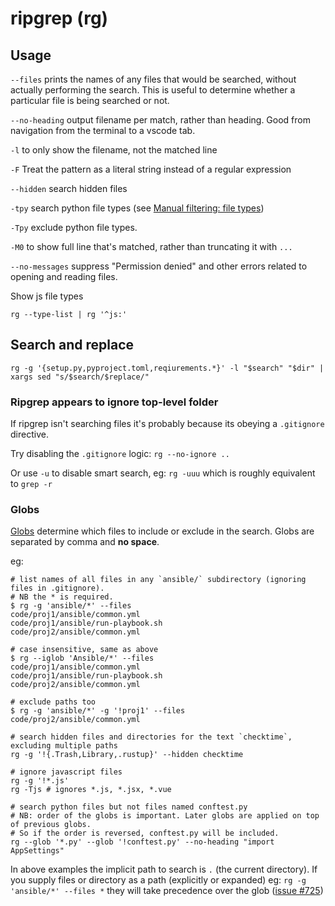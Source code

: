 # ripgrep (rg)

## Usage

`--files` prints the names of any files that would be searched, without actually performing the search. This is useful to determine whether a particular file is being searched or not.

`--no-heading` output filename per match, rather than heading. Good from navigation from the terminal to a vscode tab.

`-l` to only show the filename, not the matched line

`-F` Treat the pattern as a literal string instead of a regular expression

`--hidden` search hidden files

`-tpy` search python file types (see [Manual filtering: file types](https://github.com/BurntSushi/ripgrep/blob/master/GUIDE.md#manual-filtering-file-types))

`-Tpy` exclude python file types.

`-M0` to show full line that's matched, rather than truncating it with `...`

`--no-messages` suppress "Permission denied" and other errors related to opening and reading files.

Show js file types

`rg --type-list | rg '^js:'`

## Search and replace

```shell
rg -g '{setup.py,pyproject.toml,reqiurements.*}' -l "$search" "$dir" | xargs sed "s/$search/$replace/"
```

### Ripgrep appears to ignore top-level folder

If ripgrep isn't searching files it's probably because its obeying a `.gitignore` directive.

Try disabling the `.gitignore` logic: `rg --no-ignore ..`

Or use `-u` to disable smart search, eg: `rg -uuu` which is roughly equivalent to `grep -r`

### Globs

[Globs](https://github.com/BurntSushi/ripgrep/tree/master/globset) determine which files to include or exclude in the search. Globs are separated by comma and **no space**.

eg:

```shell
# list names of all files in any `ansible/` subdirectory (ignoring files in .gitignore).
# NB the * is required.
$ rg -g 'ansible/*' --files
code/proj1/ansible/common.yml
code/proj1/ansible/run-playbook.sh
code/proj2/ansible/common.yml

# case insensitive, same as above
$ rg --iglob 'Ansible/*' --files
code/proj1/ansible/common.yml
code/proj1/ansible/run-playbook.sh
code/proj2/ansible/common.yml

# exclude paths too
$ rg -g 'ansible/*' -g '!proj1' --files
code/proj2/ansible/common.yml

# search hidden files and directories for the text `checktime`, excluding multiple paths
rg -g '!{.Trash,Library,.rustup}' --hidden checktime

# ignore javascript files
rg -g '!*.js'
rg -Tjs # ignores *.js, *.jsx, *.vue

# search python files but not files named conftest.py
# NB: order of the globs is important. Later globs are applied on top of previous globs.
# So if the order is reversed, conftest.py will be included.
rg --glob '*.py' --glob '!conftest.py' --no-heading "import AppSettings"

```

In above examples the implicit path to search is `.` (the current directory).
If you supply files or directory as a path (explicitly or expanded) eg: `rg -g 'ansible/*' --files *` they will take precedence over the glob ([issue #725](https://github.com/BurntSushi/ripgrep/issues/725))
